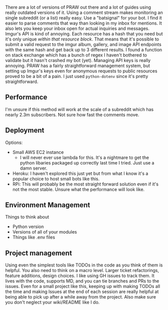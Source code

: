 There are a lot of versions of PRAW out there and a lot of guides using really outdated versions of it.
Using a comment stream makes monitoring an single subreddit (or a list) really easy.
Use a "batsignal" for your bot. I find it easier to parse comments that way than looking in my inbox for mentions. It also lets you keep your inbox open for actual inquiries and messages. 
Imgur's API is kind of annoying. Each resource has a hash that you need but it's only unique *within that resource block*. That means that it's possible to submit a valid request to the imgur album, gallery, and image API endpoints with the same hash and get back up to 3 different results. I found a function on stack exchange which has a bunch of regex I haven't bothered to validate but it hasn't crashed my bot (yet). 
Managing API keys is really annoying. PRAW has a fairly straightforward management system, but setting up Imgur's keys even for anonymous requests to public resources proved to be a bit of a pain. I just used `python-dotenv` since it's pretty straightforward. 

## Performance
I'm unsure if this method will work at the scale of a subreddit which has nearly 2.3m subscribers. Not sure how fast the comments move.

## Deployment
Options:
* Small AWS EC2 instance
    * I will never ever use lambda for this. It's a nightmare to get the python libaries packaged up correctly last time I tried. Just use a damn server. 
* Heroku: I haven't explored this just yet but from what I know it's a popular choice to host small bots like this.
* RPi: This will probably be the most straight forward solution even if it's not the most stable. Unsure what the performance will look like.

## Environment Management
Things to think about
* Python version
* Versions of all of your modules
* Things like .env files 

## Project management
Using even the simplest tools like TODOs in the code as you think of them is helpful. 
You also need to think on a macro level. Larger ticket refactorings, feature additions, design choices. I like using GH issues to track them. It lives with the code, supports MD, and you can tie branches and PRs to the issues. Even for a small project like this, keeping up with making TODOs all the time and making Issues at the end of each session are really helpful at being able to pick up after a while away from the project. Also make sure you don't neglect your wiki/README like I do.